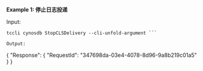 **Example 1: 停止日志投递**



Input: 

```
tccli cynosdb StopCLSDelivery --cli-unfold-argument ```

Output: 
```
{
    "Response": {
        "RequestId": "347698da-03e4-4078-8d96-9a8b219c01a5"
    }
}
```

